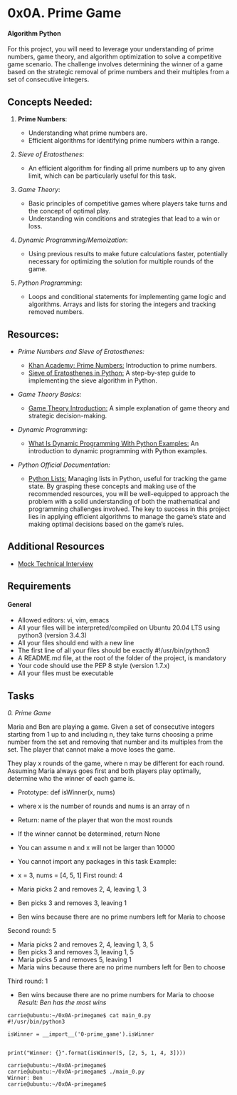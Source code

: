 # 0x0A. Prime Game
#### Algorithm Python

For this project, you will need to leverage your understanding of prime numbers, game theory, and algorithm optimization to solve a competitive game scenario. The challenge involves determining the winner of a game based on the strategic removal of prime numbers and their multiples from a set of consecutive integers.

## Concepts Needed:
1. **Prime Numbers**:
   - Understanding what prime numbers are.
   - Efficient algorithms for identifying prime numbers within a range.

2. _Sieve of Eratosthenes_:

   - An efficient algorithm for finding all prime numbers up to any given limit, which can be particularly useful for this task.

3. _Game Theory_:

   - Basic principles of competitive games where players take turns and the concept of optimal play.
   - Understanding win conditions and strategies that lead to a win or loss.

4. _Dynamic Programming/Memoization_:

   - Using previous results to make future calculations faster, potentially necessary for optimizing the solution for multiple rounds of the game.

5. _Python Programming_:

   - Loops and conditional statements for implementing game logic and algorithms.
Arrays and lists for storing the integers and tracking removed numbers.

## Resources:
- _Prime Numbers and Sieve of Eratosthenes:_

   - [Khan Academy: Prime Numbers:](https://www.khanacademy.org/math/cc-fourth-grade-math/imp-factors-multiples-and-patterns/imp-prime-and-composite-numbers/v/prime-numbers) Introduction to prime numbers.
   - [Sieve of Eratosthenes in Python:](https://www.geeksforgeeks.org/sieve-of-eratosthenes/) A step-by-step guide to implementing the sieve algorithm in Python.
- _Game Theory Basics:_

   - [Game Theory Introduction:](https://www.investopedia.com/terms/g/gametheory.asp) A simple explanation of game theory and strategic decision-making.
- _Dynamic Programming:_

   - [What Is Dynamic Programming With Python Examples:](https://skerritt.blog/dynamic-programming/) An introduction to dynamic programming with Python examples.
- _Python Official Documentation:_

   - [Python Lists:](https://docs.python.org/3/tutorial/introduction.html#lists) Managing lists in Python, useful for tracking the game state.
By grasping these concepts and making use of the recommended resources, you will be well-equipped to approach the problem with a solid understanding of both the mathematical and programming challenges involved. The key to success in this project lies in applying efficient algorithms to manage the game’s state and making optimal decisions based on the game’s rules.

## Additional Resources
- [Mock Technical Interview](https://www.youtube.com/watch?feature=shared&v=Jw2pniZCLi8)

## Requirements
#### General
- Allowed editors: vi, vim, emacs
- All your files will be interpreted/compiled on Ubuntu 20.04 LTS using python3 (version 3.4.3)
- All your files should end with a new line
- The first line of all your files should be exactly #!/usr/bin/python3
- A README.md file, at the root of the folder of the project, is mandatory
- Your code should use the PEP 8 style (version 1.7.x)
- All your files must be executable

## Tasks

_0. Prime Game_

Maria and Ben are playing a game. Given a set of consecutive integers starting from 1 up to and including n, they take turns choosing a prime number from the set and removing that number and its multiples from the set. The player that cannot make a move loses the game.

They play x rounds of the game, where n may be different for each round. Assuming Maria always goes first and both players play optimally, determine who the winner of each game is.

- Prototype: def isWinner(x, nums)
- where x is the number of rounds and nums is an array of n
- Return: name of the player that won the most rounds
- If the winner cannot be determined, return None
- You can assume n and x will not be larger than 10000
- You cannot import any packages in this task
Example:

- x = 3, nums = [4, 5, 1]
First round: 4

- Maria picks 2 and removes 2, 4, leaving 1, 3
- Ben picks 3 and removes 3, leaving 1
- Ben wins because there are no prime numbers left for Maria to choose

Second round: 5

- Maria picks 2 and removes 2, 4, leaving 1, 3, 5
- Ben picks 3 and removes 3, leaving 1, 5
- Maria picks 5 and removes 5, leaving 1
- Maria wins because there are no prime numbers left for Ben to choose

Third round: 1

- Ben wins because there are no prime numbers for Maria to choose
_Result: Ben has the most wins_

```
carrie@ubuntu:~/0x0A-primegame$ cat main_0.py
#!/usr/bin/python3

isWinner = __import__('0-prime_game').isWinner


print("Winner: {}".format(isWinner(5, [2, 5, 1, 4, 3])))

carrie@ubuntu:~/0x0A-primegame$
carrie@ubuntu:~/0x0A-primegame$ ./main_0.py
Winner: Ben
carrie@ubuntu:~/0x0A-primegame$
```
